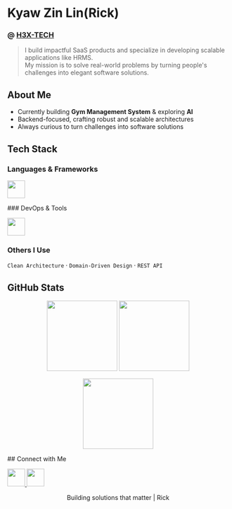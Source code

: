 # Kyaw Zin Lin(Rick)  

###  @ [H3X-TECH](https://your-h3x-tech-link.com)  
> I build impactful SaaS products and specialize in developing scalable applications like HRMS.  
> My mission is to solve real-world problems by turning people's challenges into elegant software solutions.  

## About Me  
- Currently building **Gym Management System** & exploring **AI**  
- Backend-focused, crafting robust and scalable architectures  
- Always curious to turn challenges into software solutions  

## Tech Stack  
### Languages & Frameworks  
<p>
  <img src="https://skillicons.dev/icons?i=cs,dotnet,react,nextjs&theme=light" height="40"/>
</p>
### DevOps & Tools  
<p>
  <img src="https://skillicons.dev/icons?i=docker,github,postgres,aws&theme=light" height="40"/>
</p>

### Others I Use  
`Clean Architecture` · `Domain-Driven Design` · `REST API`  

## GitHub Stats  

<p align="center">
  <img src="https://github-readme-stats.vercel.app/api?username=KyawZinLin3&show_icons=true&theme=transparent&hide_border=true&hide_title=true&rank_icon=github" height="160"/>
  <img src="https://github-readme-stats.vercel.app/api/top-langs/?username=KyawZinLin3&layout=compact&theme=transparent&hide_border=true" height="160"/>
</p>
<p align="center">
  <img src="https://github-readme-streak-stats.herokuapp.com?user=KyawZinLin3&theme=transparent&hide_border=true" height="160"/>
</p>
## Connect with Me  
<p align="left">
   <a href="https://linkedin.com/in/your-link" target="_blank">
    <img src="https://skillicons.dev/icons?i=gmail&theme=light" height="40"/>
  </a>
  <a href="www.linkedin.com/in/kyaw-zin-lin" target="_blank">
    <img src="https://skillicons.dev/icons?i=linkedin" height="40"/>
  </a>
</p>
<p align="center">Building solutions that matter | Rick</p>
